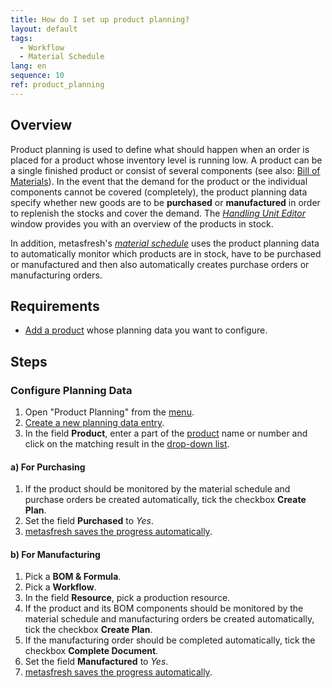 ```yaml
---
title: How do I set up product planning?
layout: default
tags:
  - Workflow
  - Material Schedule
lang: en
sequence: 10
ref: product_planning
---
```


## Overview
Product planning is used to define what should happen when an order is placed for a product whose inventory level is running low. A product can be a single finished product or consist of several components (see also: [Bill of Materials](Create_BOM)). In the event that the demand for the product or the individual components cannot be covered (completely), the product planning data specify whether new goods are to be **purchased** or **manufactured** in order to replenish the stocks and cover the demand. The [*Handling Unit Editor*](Menu) window provides you with an overview of the products in stock.

In addition, metasfresh's [*material schedule*](Material_schedule_basics) uses the product planning data to automatically monitor which products are in stock, have to be purchased or manufactured and then also automatically creates purchase orders or manufacturing orders.

## Requirements
- [Add a product](NewProduct) whose planning data you want to configure.

## Steps

### Configure Planning Data
1. Open "Product Planning" from the [menu](Menu).
1. [Create a new planning data entry](New_Record_Window).
1. In the field **Product**, enter a part of the [product](NewProduct) name or number and click on the matching result in the <a href="Keyboard_shortcuts_reference#dropdown" title="Dynamic Search Box (Autocompletion)">drop-down list</a>.

#### a) For Purchasing
1. If the product should be monitored by the material schedule and purchase orders be created automatically, tick the checkbox **Create Plan**.
1. Set the field **Purchased** to *Yes*.
1. [metasfresh saves the progress automatically](Saveindicator).

#### b) For Manufacturing
1. Pick a **BOM & Formula**.
1. Pick a **Workflow**.
1. In the field **Resource**, pick a production resource.
1. If the product and its BOM components should be monitored by the material schedule and manufacturing orders be created automatically, tick the checkbox **Create Plan**.
1. If the manufacturing order should be completed automatically, tick the checkbox **Complete Document**.
1. Set the field **Manufactured** to *Yes*.
1. [metasfresh saves the progress automatically](Saveindicator).

